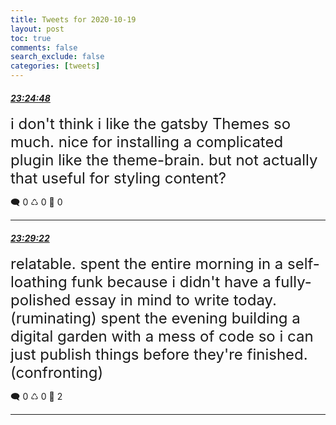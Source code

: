 ```yaml
---
title: Tweets for 2020-10-19
layout: post
toc: true
comments: false
search_exclude: false
categories: [tweets]
---
```



#### <a href = "https://twitter.com/deepfates/status/1318422896398696449">*23:24:48*</a>

<font size="5">i don't think i like the gatsby Themes so much. nice for installing a complicated plugin like the theme-brain. but not actually that useful for styling content?</font>



🗨️ 0 ♺ 0 🤍  0   

---
    
#### <a href = "https://twitter.com/deepfates/status/1318424046271430656">*23:29:22*</a>

<font size="5">relatable.  spent the entire morning in a self-loathing funk because i didn't have a fully-polished essay in mind to write today. (ruminating)  spent the evening building a digital garden with a mess of code so i can just publish things before they're finished. (confronting)</font>



🗨️ 0 ♺ 0 🤍  2   

---
    
            

